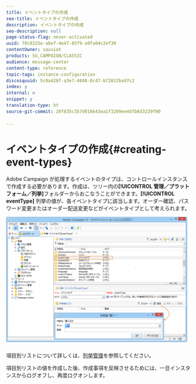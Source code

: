 ```yaml
---
title: イベントタイプの作成
seo-title: イベントタイプの作成
description: イベントタイプの作成
seo-description: null
page-status-flag: never-activated
uuid: 70c8325e-a6ef-4e47-85f9-a9fa04c2ef30
contentOwner: sauviat
products: SG_CAMPAIGN/CLASSIC
audience: message-center
content-type: reference
topic-tags: instance-configuration
discoiquuid: 5c0a428f-a3e7-4848-8c47-b72832ba97c2
index: y
internal: n
snippet: y
translation-type: ht
source-git-commit: 20f835c357d016643ea1f3209ee4dfb6d3239f90

---
```



# イベントタイプの作成{#creating-event-types}

Adobe Campaign が処理するイベントのタイプは、コントロールインスタンスで作成する必要があります。作成は、ツリー内の&#x200B;**[!UICONTROL 管理／プラットフォーム／列挙]**&#x200B;フォルダーからおこなうことができます。**[!UICONTROL eventType]** 列挙の値が、各イベントタイプに該当します。オーダー確認、パスワード変更またはオーダー配送変更などがイベントタイプとして考えられます。

![](assets/messagecenter_eventtype_enum_001.png)

項目別リストについて詳しくは、[列挙管理](../../platform/using/managing-enumerations.md)を参照してください。

項目別リストの値を作成した後、作成事項を反映させるためには、一旦インスタンスからログオフし、再度ログオンします。
